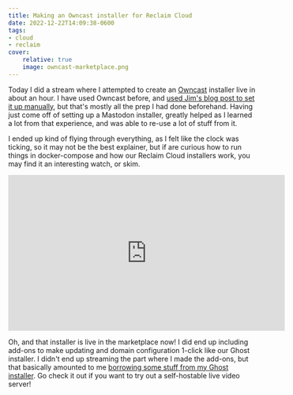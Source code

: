 ```yaml
---
title: Making an Owncast installer for Reclaim Cloud
date: 2022-12-22T14:09:38-0600
tags:
- cloud
- reclaim
cover:
    relative: true
    image: owncast-marketplace.png
---
```


Today I did a stream where I attempted to create an [Owncast](https://owncast.online/) installer live in about an hour. I have used Owncast before, and [used Jim's blog post to set it up manually](https://bavatuesdays.com/installing-owncast-on-reclaim-cloud/), but that's mostly all the prep I had done beforehand. Having just come off of setting up a Mastodon installer, greatly helped as I learned a lot from that experience, and was able to re-use a lot of stuff from it.

I ended up kind of flying through everything, as I felt like the clock was ticking, so it may not be the best explainer, but if are curious how to run things in docker-compose and how our Reclaim Cloud installers work, you may find it an interesting watch, or skim.

<iframe title="I'm going to try and make an Owncast installer real quick" src="https://video.jadin.me/videos/embed/b8813f4c-3e9f-45dd-b32f-94ecb4cf67b1?start=5m30s" allowfullscreen="" sandbox="allow-same-origin allow-scripts allow-popups" width="560" height="315" frameborder="0"></iframe>

Oh, and that installer is live in the marketplace now! I did end up including add-ons to make updating and domain configuration 1-click like our Ghost installer. I didn't end up streaming the part where I made the add-ons, but that basically amounted to me [borrowing some stuff from my Ghost installer](https://github.com/TaylorJadin/Ghost-docker-jps/blob/66c44b338f5086d3d400ffc5f7584b12096ee91e/manifest.jps#L97). Go check it out if you want to try out a self-hostable live video server!